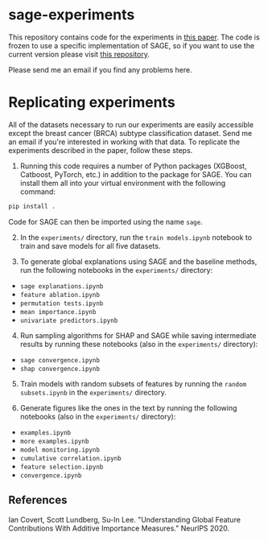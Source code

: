 # sage-experiments

This repository contains code for the experiments in [this paper](https://arxiv.org/abs/2004.00668). The code is frozen to use a specific implementation of SAGE, so if you want to use the current version please visit [this repository](https://github.com/iancovert/sage).

Please send me an email if you find any problems here.

# Replicating experiments

All of the datasets necessary to run our experiments are easily accessible except the breast cancer (BRCA) subtype classification dataset. Send me an email if you're interested in working with that data. To replicate the experiments described in the paper, follow these steps.

1) Running this code requires a number of Python packages (XGBoost, Catboost, PyTorch, etc.) in addition to the package for SAGE. You can install them all into your virtual environment with the following command:

```bash
pip install .
```

Code for SAGE can then be imported using the name `sage`.

2) In the `experiments/` directory, run the `train models.ipynb` notebook to train and save models for all five datasets. 

3) To generate global explanations using SAGE and the baseline methods, run the following notebooks in the `experiments/` directory:

- `sage explanations.ipynb`
- `feature ablation.ipynb`
- `permutation tests.ipynb`
- `mean importance.ipynb`
- `univariate predictors.ipynb`

4) Run sampling algorithms for SHAP and SAGE while saving intermediate results by running these notebooks (also in the `experiments/` directory):

- `sage convergence.ipynb`
- `shap convergence.ipynb`

5) Train models with random subsets of features by running the `random subsets.ipynb` in the `experiments/` directory.

6) Generate figures like the ones in the text by running the following notebooks (also in the `experiments/` directory):

- `examples.ipynb`
- `more examples.ipynb`
- `model monitoring.ipynb`
- `cumulative correlation.ipynb`
- `feature selection.ipynb`
- `convergence.ipynb`

## References

Ian Covert, Scott Lundberg, Su-In Lee. "Understanding Global Feature Contributions With Additive Importance Measures." NeurIPS 2020.
